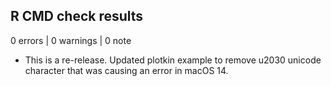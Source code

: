 ## R CMD check results

0 errors | 0 warnings | 0 note

* This is a re-release. Updated plotkin example to remove u2030 unicode character that was causing an error in macOS 14.
